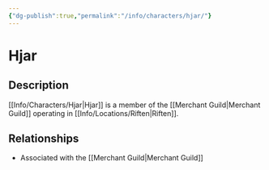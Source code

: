 ```yaml
---
{"dg-publish":true,"permalink":"/info/characters/hjar/"}
---
```


# Hjar

## Description
[[Info/Characters/Hjar\|Hjar]] is a member of the [[Merchant Guild\|Merchant Guild]] operating in [[Info/Locations/Riften\|Riften]].

## Relationships
- Associated with the [[Merchant Guild\|Merchant Guild]]